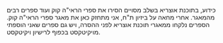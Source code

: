 כידוע, בתוכנת אוצריא בשלב מסויים הסירו את ספרי הראי"ה קוק ועוד ספרים רבים מהמאגר.
אחרי מחאה על ביזיון ת"ח, אני מתחזק כאן את מאגר ספרי הראי"ה קוק. הספרים נלקחו ממאגרי תוכנת אוצריא לפני ההסרה, ויש גם ספרים שאני הוספתי מויקיטקסט בכפוף לרישיון ויקיטקסט.
